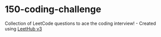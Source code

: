 # 150-coding-challenge
Collection of LeetCode questions to ace the coding interview! - Created using [LeetHub v3](https://github.com/raphaelheinz/LeetHub-3.0)
